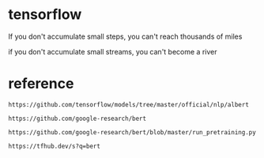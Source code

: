 # tensorflow 

If you don't accumulate small steps, you can't reach thousands of miles

if you don't accumulate small streams, you can't become a river

# reference
    https://github.com/tensorflow/models/tree/master/official/nlp/albert

    https://github.com/google-research/bert

    https://github.com/google-research/bert/blob/master/run_pretraining.py

    https://tfhub.dev/s?q=bert
